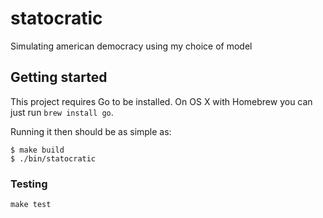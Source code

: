 # statocratic

Simulating american democracy using my choice of model

## Getting started

This project requires Go to be installed. On OS X with Homebrew you can just run `brew install go`.

Running it then should be as simple as:

```console
$ make build
$ ./bin/statocratic
```

### Testing

``make test``